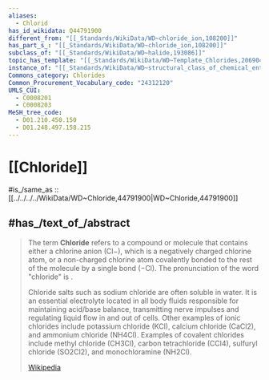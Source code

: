 ```yaml
---
aliases:
  - Chlorid
has_id_wikidata: Q44791900
different_from: "[[_Standards/WikiData/WD~chloride_ion,108200]]"
has_part_s_: "[[_Standards/WikiData/WD~chloride_ion,108200]]"
subclass_of: "[[_Standards/WikiData/WD~halide,193086]]"
topic_has_template: "[[_Standards/WikiData/WD~Template_Chlorides,20690402]]"
instance_of: "[[_Standards/WikiData/WD~structural_class_of_chemical_entities,47154513]]"
Commons_category: Chlorides
Common_Procurement_Vocabulary_code: "24312120"
UMLS_CUI:
  - C0008201
  - C0008203
MeSH_tree_code:
  - D01.210.450.150
  - D01.248.497.158.215
---
```


# [[Chloride]] 

#is_/same_as :: [[../../../../WikiData/WD~Chloride,44791900|WD~Chloride,44791900]] 

## #has_/text_of_/abstract 

> The term **Chloride** refers to a compound or molecule that contains either a chlorine anion (Cl−), which is a negatively charged chlorine atom, or a non-charged chlorine atom covalently bonded to the rest of the molecule by a single bond (−Cl). The pronunciation of the word "chloride" is .
>
> Chloride salts such as sodium chloride are often soluble in water. It is an essential electrolyte located in all body fluids responsible for maintaining acid/base balance, transmitting nerve impulses and regulating liquid flow in and out of cells. Other examples of ionic chlorides include potassium chloride (KCl), calcium chloride (CaCl2), and ammonium chloride (NH4Cl). Examples of covalent chlorides include methyl chloride (CH3Cl), carbon tetrachloride (CCl4), sulfuryl chloride (SO2Cl2), and monochloramine (NH2Cl).
>
> [Wikipedia](https://en.wikipedia.org/wiki/Chloride) 


